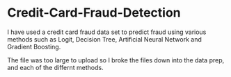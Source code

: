 # Credit-Card-Fraud-Detection
I have used a credit card fraud data set to predict fraud using various methods such as Logit, Decision Tree, Artificial Neural Network and Gradient Boosting.

The file was too large to upload so I broke the files down into the data prep, and each of the differnt methods.
